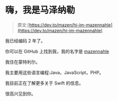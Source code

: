 # 嗨，我是马泽纳勒

> 原文:[https://dev.to/mazen/hi-im-mazennahle](https://dev.to/mazen/hi-im-mazennahle)

我已经编码 2 年了。

你可以在 GitHub 上找到我，我的名字是 [mazennahle](https://github.com/mazennahle)

我住在蒙特利尔。

我主要用这些语言编程:Java，JavaScript，PHP。

我目前正在了解更多关于 Swift 的信息。

很高兴见到你。